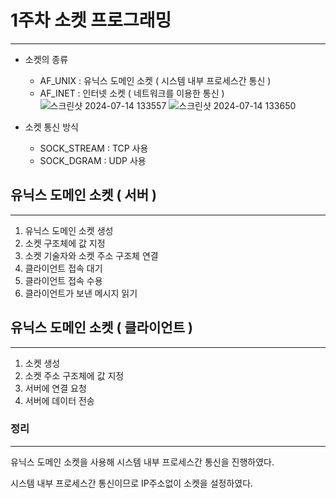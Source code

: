 # 1주차 소켓 프로그래밍
------------------------
- 소켓의 종류

  - AF_UNIX : 유닉스 도메인 소켓 ( 시스템 내부 프로세스간 통신 )
  - AF_INET : 인터넷 소켓 ( 네트워크를 이용한 통신 )
  ![스크린샷 2024-07-14 133557](https://github.com/user-attachments/assets/529d4aab-681c-4211-a971-0aad17ecb9ee)
![스크린샷 2024-07-14 133650](https://github.com/user-attachments/assets/f21d7e0a-2a73-462c-9da7-e3038c24f739)

- 소켓 통신 방식

  - SOCK_STREAM : TCP 사용
  - SOCK_DGRAM : UDP 사용
 

## 유닉스 도메인 소켓 ( 서버 )
------------------------------------
1. 유닉스 도메인 소켓 생성
2. 소켓 구조체에 값 지정
3. 소켓 기술자와 소켓 주소 구조체 연결
4. 클라이언트 접속 대기
5. 클라이언트 접속 수용
6. 클라이언트가 보낸 메시지 읽기


## 유닉스 도메인 소켓 ( 클라이언트 )
--------------------------------------
1. 소켓 생성
2. 소켓 주소 구조체에 값 지정
3. 서버에 연결 요청
4. 서버에 데이터 전송

### 정리
---------------------------------------

유닉스 도메인 소켓을 사용해 시스템 내부 프로세스간 통신을 진행하였다.

시스템 내부 프로세스간 통신이므로 IP주소없이 소켓을 설정하였다.
